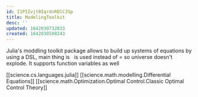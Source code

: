 ```yaml
---
id: I1PIZvjt0IqrdnRQlC3Sp
title: ModelingToolkit
desc: ''
updated: 1642030732833
created: 1642030500243
---
```


 Julia's moddling toolkit package allows to build up systems of equations by using a DSL, main thing
 is $~$ is used instead of $=$ so universe doesn't explode. 
It supports function variables as well

[[science.cs.languages.julia]]
[[science.math.modelling.Differential Equations]]
[[science.math.Optimization.Optimal Control.Classic Optimal Control Theory]]

